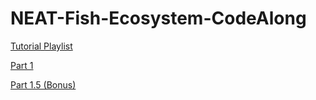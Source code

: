 # NEAT-Fish-Ecosystem-CodeAlong

[Tutorial Playlist](https://www.youtube.com/watch?v=0O2AUKQPAFc&list=PLC8R0n_dfXXr0fc4NdsInilobjVhpXZk4)

[Part 1](https://www.youtube.com/watch?v=0O2AUKQPAFc&list=PLC8R0n_dfXXr0fc4NdsInilobjVhpXZk4&index=1)

[Part 1.5 (Bonus)](https://www.youtube.com/watch?v=ijj87L_xDyE&list=PLC8R0n_dfXXr0fc4NdsInilobjVhpXZk4&index=2)